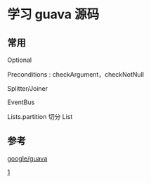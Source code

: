 # 学习 guava 源码


## 常用

Optional

Preconditions : checkArgument，checkNotNull

Splitter/Joiner

EventBus

Lists.partition 切分 List

## 参考

[google/guava](https://github.com/google/guava)

[1](https://stackoverflow.com/questions/3759440/the-guava-library-for-java-what-are-its-most-useful-and-or-hidden-features)

